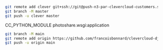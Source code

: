 
```bash
git remote add clever git+ssh://git@push-n3-par-clevercloud-customers.services.clever-cloud.com/app_a3a23a35-ac68-4ee0-b8a5-24def9d14b99.git
git branch -M master
git push -u clever master
```


CC_PYTHON_MODULE photoshare.wsgi:application

``` bash
git branch -M main
git remote add origin https://github.com/francoisbonnard/clevercloud-django2.git
git push -u origin main
```

